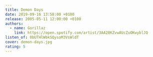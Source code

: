 ```yaml
---
title: Demon Days
date: 2019-09-16 13:58:00 +0100
release: 2005-05-11 12:00:00 +0100
authors:
  - name: Gorillaz
    link: https://open.spotify.com/artist/3AA28KZvwAUcZuOKwyblJQ
listen_of: 0bUTHlWbkSQysoM3VsWldT
cover: demon-days.jpg
rating: 5
---
```

